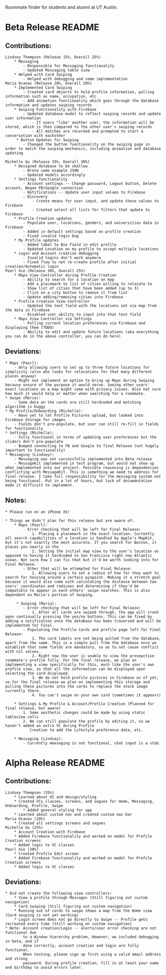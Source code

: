 Roommate finder for students and alumni at UT Austin.

# Beta Release README

## Contributions:
    Lindsey Thompson (Release 15%, Overall 25%)
        * Messaging
            - Responsible for Messaging functionality
            - Updated Messaging table view
        * Helped with Card Swiping
            - Helped with debugging and some implementation
    Maria Ocanas (Release 20%, Overall 20%)
        * Implemented Card Swiping
            - Created card objects to hold profile information, pulling information such as name, occupation, etc
            - Add animation functionality which goes through the database information and updates swiping records
        * Swiping Functionality with Firebase
            - Updated database model to reflect swiping records and update user information
                - If users "like" another user, the information will be stored, which is then compared to the other user's swiping records
                - All matches are recorded and prompted to start a conversation with eachother
         * Button Updates for Swiping
            - Changed the button functionality on the swiping page in order to match the swiping mechanics, including animation and database updating
            
    Michelle Gu (Release 35%, Overall 30%)
        * Designed database to be shallow
            - Wrote some example JSON
            - Updated models accordingly
        * Settings functionality
            - Account settings -- Change password, Logout button, Delete account, Began FB/Google connection
            - Notifications -- Update user input values to Firebase
            - Discovery
                - Create means for user input, and update those values to Firebase
                - Created select all lists for filters that update to Firebase
        * Profile Creation updates
            - Populate user, locations, genders, and universities data in Firebase
            - Added in default settings based on profile creation
            - Fixed invalid login bug
        * My Profile updates
            - Added label to Bio Field in edit profile
            - Updated Location on my profile to accept multiple locations
        * Login and Account creation debugging
            - Invalid logins don't work anymore
            - Fixed flow to not re-create profile after initial creation/Automatic login
    Pearl Xie (Release 30%, Overall 25%)
        * Maps View Controller during Profile Creation 
            - Ability to search for a location on map 
            - Add a placemark to list of cities willing to relocate to 
            - Show list of cities that have been added (up to 3)
            - Click on a city button to remove it from list
            - Update adding/removing cities into Firebase
        * Profile Creation View Controller
            - Updated the text field with the locations set via map from the data in Firebase
            - Disabled user ability to input into that text field
        * Maps View Controller via Settings
            - Pulling current location preferences via Firebase and displaying them (TODO)
            - Ability to edit and update future locations (aka everything you can do in the above controller, you can do here)

## Deviations:
    * Maps (Pearl):
        - Only allowing users to set up to three future locations for simplicity (also who looks for relocations for that many different places anyway)
        - Might not implement an option to bring up Maps during Swiping because unsure of the purpose it would serve. Seeing other users' exact locations on a map might come with privacy issues. Also not sure how much it would help or matter when searching for a roommate.
    * Swipe (Maria):
        - Some data on the cards are still hardcoded and matching algorithm is buggy
    * My Profile/Onboarding (Michelle):
        - Have yet to let Profile Pictures upload, but looked into Firebase Storage for images
        - Fields don't pre-populate, but user can still re-fill in fields for functionality
    * Settings (Michelle):
        - Fully functional in terms of updating user preferences but the sliders don't pre-populate
        - Bumped connecting to FB and Google to final Release (not hugely important to functionality)
    * Messaging (Lindsey):
        - Messaging was not successfully implemented into Beta release
        - MessageKit implemented in test program, but would not show up when implemented into our project. Possible reasoning is dependencies conflicting with MessageKit. This is something we need to address for final release. I take full responsibility for the messaging system not being functional. Put in a lot of hours, but lack of documentation made it difficult to implement.
    
## Notes:
    * Please run on an iPhone XS! 
    
    * Things we didn't plan for this release but are aware of:
        * Maps (Pearl):
            - Error checking that will be left for Final Release:
                1. Placing a placemark in the exact location. Currently all search capabilities of a location is handled by Apple's MapKit, but it's not exactly the most accurate. If you search for Boston, it places you nearly in the
                2. Setting the initial map view to the user's location as opposed to having it hardcoded to San Francisco right now Atlantic ocean. Not sure how I can fix that but it'd be worth looking into for Final Release.
            - Other that will be attempted for Final Release:
                1. Allowing users to set a radius of how far they want to search for housing around a certain pinpoint. Making it a stretch goal because it would also come with calculating the distance between two users' coordinates and radiuses and determining if they'd be compatible to appear in each others' swipe searches. This is also dependent on Maria's portion of Swiping.
                
         * Swiping (Maria):
            - Error checking that will be left for Final Release:
                1. After all cards are swiped through, the app will crash upon continually pressing the yes/no buttons. This can be fixed by adding a notification once the database has been traversed and will be implemented for Final.
            - Populating the Profile Cards and profile page left for Final Release:
                1. The card labels are not being pulled from the database, apart from the name. This is a simple pull from the database once we establish that some fields are mandatory, so as to not cause conflict with nil values.
                2. Right now the user is unable to view the prosepctive roommate's profile fully. For the final release, we plan on implementing a view specifically for this, much like the user's own profile view, so that all the information can be displayed upon selecting the card displayed. 
                3. We do not hold profile pictures in Firebase as of yet, so for the final release we plan on implementing this storage and pulling these pictures into the cards to replace the stock image currently there.
                4. You can't swipe on your own card (sometimes it appears)
                
        * Settings & My Profile & Account/Profile Creation (Planned for final release, but aware)
            1. Some aesthetic changes could be made by using static tableview cells
            2. We can still populate the profile by editing it, so we haven't added an extra VC during Profile
               Creation to add the Lifestyle preference data, etc.
               
        * Messaging (Lindsey):
            - Currently meesaging is not functional, chat input is a stub.
   

# Alpha Release README

## Contributions:
    Lindsey Thompson (35%)
        * Learned about UI and design/styling
        * Created VCs classes, screens, and segues for Home, Messaging, Onboarding, Profile, Swipe
            * Added general styling for app
        * Learned about custom nav and created custom nav bar
    Maria Ocanas (20%)
        * Created all settings screens and segues
    Michelle Gu (25%)
        * Account Creation with Firebase
        * Added Firebase functionality and worked on model for Profile Creation screens
        * Added logic to VC classes
    Pearl Xie (20%)
        * Created Profile Edit screen
        * Added Firebase functionality and worked on model for Profile Creation screens
        * Added logic to VC classes

## Deviations:
    * Did not create the following view controllers:
        * View a profile through Messages (Still figuring out custom navigation)
        * Card swiping (Still figuring out custom navigation)
        * Running out of cards to swipe shows a map from the Home view (Card swiping is not yet working)
        * Login screen does not go directly to Swipe -- Profile gets recreated every time (Still working on custom navigation)
    * Note: Account creation/Login -- alerts/user error checking are not functional due 
            to a Window hierarchy problem, However, we included debugging in beta, and if
            done correctly, account creation and login are fully functional.
            When testing, please sign up first using a valid email address and strong
            password. During profile creation, fill in at least your name and birthday to avoid errors later.

